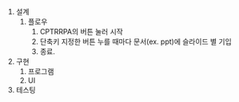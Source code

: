 1. 설계
   1. 플로우
      1. CPTRRPA의 버튼 눌러 시작
      2. 단축키 지정한 버튼 누를 때마다 문서(ex. ppt)에 슬라이드 별 기입
      3. 종료.
2. 구현 
   1. 프로그램 
   2. UI
3. 테스팅